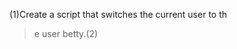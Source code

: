(1)Create a script that switches the current user to th 

>                                                                                                                                       

> e user betty.(2)

